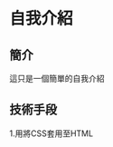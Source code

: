 # 自我介紹

## 簡介

這只是一個簡單的自我介紹

## 技術手段

1.用<link rel="stylesheet" type="text/css" href="acc.css">將CSS套用至HTML
